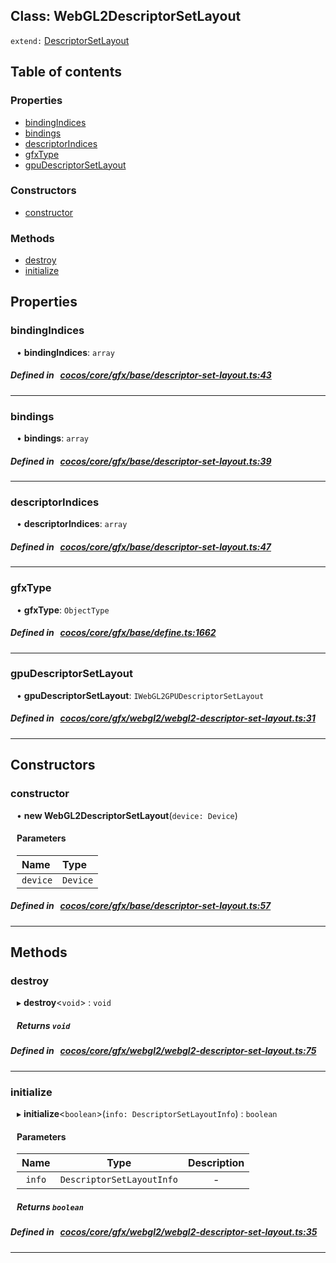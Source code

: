 
## Class: WebGL2DescriptorSetLayout


`extend:`
[DescriptorSetLayout](docs/zh/gfx/Class/DescriptorSetLayout.md)










<div class="table-of-content">
<h2>Table of contents</h2>


### Properties

- [ bindingIndices](#bindingIndices)
- [ bindings](#bindings)
- [ descriptorIndices](#descriptorIndices)
- [ gfxType](#gfxType)
- [ gpuDescriptorSetLayout](#gpuDescriptorSetLayout)

### Constructors

- [ constructor](#constructor)

### Methods

- [ destroy](#destroy)
- [ initialize](#initialize)
</div>

## Properties


### bindingIndices
<div style="margin-left: 10px;">




•  **bindingIndices**:
 ``array`` 
</div>

##### Defined in &nbsp;   [cocos/core/gfx/base/descriptor-set-layout.ts:43](https://github.com/cocos-creator/engine/blob/c7bf6b8a9/cocos/core/gfx/base/descriptor-set-layout.ts#L43)&nbsp;


___


### bindings
<div style="margin-left: 10px;">




•  **bindings**:
 ``array`` 
</div>

##### Defined in &nbsp;   [cocos/core/gfx/base/descriptor-set-layout.ts:39](https://github.com/cocos-creator/engine/blob/c7bf6b8a9/cocos/core/gfx/base/descriptor-set-layout.ts#L39)&nbsp;


___


### descriptorIndices
<div style="margin-left: 10px;">




•  **descriptorIndices**:
 ``array`` 
</div>

##### Defined in &nbsp;   [cocos/core/gfx/base/descriptor-set-layout.ts:47](https://github.com/cocos-creator/engine/blob/c7bf6b8a9/cocos/core/gfx/base/descriptor-set-layout.ts#L47)&nbsp;


___


### gfxType
<div style="margin-left: 10px;">




•  **gfxType**:
 ``ObjectType`` 
</div>

##### Defined in &nbsp;   [cocos/core/gfx/base/define.ts:1662](https://github.com/cocos-creator/engine/blob/c7bf6b8a9/cocos/core/gfx/base/define.ts#L1662)&nbsp;


___


### gpuDescriptorSetLayout
<div style="margin-left: 10px;">




•  **gpuDescriptorSetLayout**:
 ``IWebGL2GPUDescriptorSetLayout`` 
</div>

##### Defined in &nbsp;   [cocos/core/gfx/webgl2/webgl2-descriptor-set-layout.ts:31](https://github.com/cocos-creator/engine/blob/c7bf6b8a9/cocos/core/gfx/webgl2/webgl2-descriptor-set-layout.ts#L31)&nbsp;


___

<!---->
## Constructors


### constructor
<div style="margin-left: 10px;">

• **new WebGL2DescriptorSetLayout**(`device: Device`)

#### Parameters
| Name | Type |
| :------ | :------ |
| `device` | `Device` |





</div>

##### Defined in &nbsp;   [cocos/core/gfx/base/descriptor-set-layout.ts:57](https://github.com/cocos-creator/engine/blob/c7bf6b8a9/cocos/core/gfx/base/descriptor-set-layout.ts#L57)&nbsp;


---

<!---->
## Methods

### destroy
<div style="margin-left: 10px;">

▸   **destroy**<`void`\> : `void`




<!---->
<!--    #### Returns `void` -->
<!---->


##### Returns `void`




</div>

##### Defined in &nbsp;   [cocos/core/gfx/webgl2/webgl2-descriptor-set-layout.ts:75](https://github.com/cocos-creator/engine/blob/c7bf6b8a9/cocos/core/gfx/webgl2/webgl2-descriptor-set-layout.ts#L75)&nbsp;
___
### initialize
<div style="margin-left: 10px;">

▸   **initialize**<`boolean`\>(`info: DescriptorSetLayoutInfo`) : `boolean`




<!---->
<!--    #### Returns `boolean` -->
<!---->

#### Parameters

| Name | Type | Description |
| :------: | :------: | :------: |
| `info` | `DescriptorSetLayoutInfo` | - |



##### Returns `boolean`




</div>

##### Defined in &nbsp;   [cocos/core/gfx/webgl2/webgl2-descriptor-set-layout.ts:35](https://github.com/cocos-creator/engine/blob/c7bf6b8a9/cocos/core/gfx/webgl2/webgl2-descriptor-set-layout.ts#L35)&nbsp;
___
<!---->



